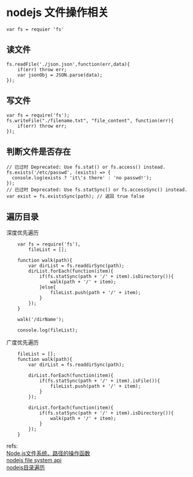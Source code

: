 # nodejs 文件操作相关

`var fs = requier 'fs'`
## 读文件

	fs.readFile('./json.json',function(err,data){
	    if(err) throw err;
	    var jsonObj = JSON.parse(data);
	});
## 写文件

	var fs = require('fs');
	fs.writeFile("./filename.txt", "file_content", function(err){
		if(err) throw err;
	});
## 判断文件是否存在

	// 已过时 Deprecated: Use fs.stat() or fs.access() instead.
	fs.exists('/etc/passwd', (exists) => {
	  console.log(exists ? 'it\'s there' : 'no passwd!');
	});
	// 已过时 Deprecated: Use fs.statSync() or fs.accessSync() instead.
	var exist = fs.existsSync(path); // 返回 true false
## 遍历目录
深度优先遍历

		var fs = require('fs'),  
		    fileList = [];

		function walk(path){  
		    var dirList = fs.readdirSync(path);
		    dirList.forEach(function(item){
		        if(fs.statSync(path + '/' + item).isDirectory()){
		            walk(path + '/' + item);
		        }else{
		            fileList.push(path + '/' + item);
		        }
		    });
		}

		walk('/dirName');

		console.log(fileList); 

广度优先遍历

		fileList = [];
		function walk(path){  
		    var dirList = fs.readdirSync(path);

		    dirList.forEach(function(item){
		        if(fs.statSync(path + '/' + item).isFile()){
		            fileList.push(path + '/' + item);
		        }
		    });

		    dirList.forEach(function(item){
		        if(fs.statSync(path + '/' + item).isDirectory()){
		            walk(path + '/' + item);
		        }
		    });
		}		

refs:  
[Node.js文件系统、路径的操作函数](http://www.cnblogs.com/gaojun/p/4159488.html#_Toc406152888)  
[nodejs file system api](https://nodejs.org/api/fs.html)  
[nodejs目录遍历](https://swordair.com/directory-traversal-in-nodejs/)  
